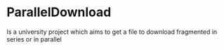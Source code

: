 # ParallelDownload
Is a university project which aims to get a file to download fragmented in series or in parallel